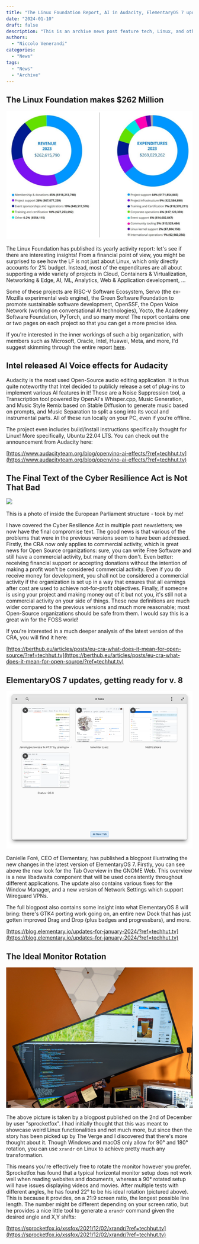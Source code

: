 ```yaml
---
title: "The Linux Foundation Report, AI in Audacity, ElementaryOS 7 update, and more!"
date: "2024-01-10"
draft: false
description: "This is an archive news post feature tech, Linux, and other open-source news. This is an older article that was part of a migration. There will be missing images, broken links, and potentially other issues."
authors:
  - "Niccolo Venerandi"
categories:
  - "News"
tags:
  - "News"
  - "Archive"
---
```


## The Linux Foundation makes $262 Million

![The total revenue and expenses of the Linux Foundation for the year 2023.](images/tlf-2023-revenue-spending-1024x704.jpg)

The Linux Foundation has published its yearly activity report: let's see if there are interesting insights! From a financial point of view, you might be surprised to see how the LF is not just about Linux, which only directly accounts for 2% budget. Instead, most of the expenditures are all about supporting a wide variety of projects in Cloud, Containers & Virtualization, Networking & Edge, AI, ML, Analytics, Web & Application development, …

Some of these projects are RISC-V Software Ecosystem, Servo (the ex-Mozilla experimental web engine), the Green Software Foundation to promote sustainable software development, OpenSSF, the Open Voice Network (working on conversational AI technologies), Yocto, the Academy Software Foundation, PyTorch, and so many more! The report contains one or two pages on each project so that you can get a more precise idea.

If you're interested in the inner workings of such a big organization, with members such as Microsoft, Oracle, Intel, Huawei, Meta, and more, I'd suggest skimming through the entire report [here](https://www.linuxfoundation.org/hubfs/Reports/2023_lf_annual_report_122123a.pdf?hsLang=en).

## Intel released AI Voice effects for Audacity

Audacity is the most used Open-Source audio editing application. It is thus quite noteworthy that Intel decided to publicly release a set of plug-ins to implement various AI features in it! These are a Noise Suppression tool, a Transcription tool powered by OpenAI's Whisper.cpp, Music Generation, and Music Style Remix based on Stable Diffusion to generate music based on prompts, and Music Separation to split a song into its vocal and instrumental parts. All of these run locally on your PC, even if you're offline.

The project even includes build/install instructions specifically thought for Linux! More specifically, Ubuntu 22.04 LTS. You can check out the announcement from Audacity here:

[https://www.audacityteam.org/blog/openvino-ai-effects/?ref=techhut.tv](https://www.audacityteam.org/blog/openvino-ai-effects/?ref=techhut.tv)

## The Final Text of the Cyber Resilience Act is Not That Bad

![](images/PXL_20231213_162508693-2.jpg)

This is a photo of inside the European Parliament structure - took by me!

I have covered the Cyber Resilience Act in multiple past newsletters; we now have the final compromise text. The good news is that various of the problems that were in the previous versions seem to have been addressed. Firstly, the CRA now only applies to commercial activity, which is great news for Open Source organizations: sure, you can write Free Software and still have a commercial activity, but many of them don't. Even better: receiving financial support or accepting donations without the intention of making a profit won't be considered commercial activity. Even if you do receive money for development, you shall not be considered a commercial activity if the organization is set up in a way that ensures that all earnings after cost are used to achieve not-for-profit objectives. Finally, if someone is using your project and making money out of it but not you, it's still not a commercial activity on your side of things. These new definitions are much wider compared to the previous versions and much more reasonable; most Open-Source organizations should be safe from them. I would say this is a great win for the FOSS world!

If you're interested in a much deeper analysis of the latest version of the CRA, you will find it here:

[https://berthub.eu/articles/posts/eu-cra-what-does-it-mean-for-open-source/?ref=techhut.tv](https://berthub.eu/articles/posts/eu-cra-what-does-it-mean-for-open-source/?ref=techhut.tv)

## ElementaryOS 7 updates, getting ready for v. 8

![GNOME Web](images/web.png)

Danielle Foré, CEO of Elementary, has published a blogpost illustrating the new changes in the latest version of ElementaryOS 7. Firstly, you can see above the new look for the Tab Overview in the GNOME Web. This overview is a new libadwaita component that will be used consistently throughout different applications. The update also contains various fixes for the Window Manager, and a new version of Network Settings which support Wireguard VPNs.

The full blogpost also contains some insight into what ElementaryOS 8 will bring: there's GTK4 porting work going on, an entire new Dock that has just gotten improved Drag and Drop (plus badges and progressbars), and more.

[https://blog.elementary.io/updates-for-january-2024/?ref=techhut.tv](https://blog.elementary.io/updates-for-january-2024/?ref=techhut.tv)

## The Ideal Monitor Rotation

![Monitor with a 22 degree rotation](images/PXL_20211202_035205492.jpg)

The above picture is taken by a blogpost published on the 2nd of December by user "sprocketfox". I had initially thought that this was meant to showcase weird Linux functionalities and not much more, but since then the story has been picked up by The Verge and I discovered that there's more thought about it. Though Windows and macOS only allow for 90° and 180° rotation, you can use `xrandr` on Linux to achieve pretty much any transformation.

This means you're effectively free to rotate the monitor however you prefer. Sprocketfox has found that a typical horizontal monitor setup does not work well when reading websites and documents, whereas a 90° rotated setup will have issues displaying videos and movies. After multiple tests with different angles, he has found 22° to be his ideal rotation (pictured above). This is because it provides, on a 21:9 screen ratio, the longest possible line length. The number might be different depending on your screen ratio, but he provides a nice little tool to generate a `xrandr` command given the desired angle and X,Y shifts:

[https://sprocketfox.io/xssfox/2021/12/02/xrandr/?ref=techhut.tv](https://sprocketfox.io/xssfox/2021/12/02/xrandr/?ref=techhut.tv)
